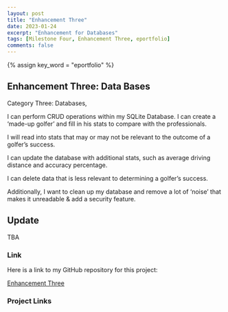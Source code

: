 ```yaml
---
layout: post
title: "Enhancement Three"
date: 2023-01-24
excerpt: "Enhancement for Databases"
tags: [Milestone Four, Enhancement Three, eportfolio]
comments: false
---
```

{% assign key_word = "eportfolio" %}
## Enhancement Three: Data Bases

Category Three: Databases, 

I can perform CRUD operations within my SQLite Database. I can create a ‘made-up golfer’ and fill in his stats to compare with the professionals.

I will read into stats that may or may not be relevant to the outcome of a golfer’s success.

I can update the database with additional stats, such as average driving distance and accuracy percentage.

I can delete data that is less relevant to determining a golfer’s success.  

Additionally, I want to clean up my database and remove a lot of ‘noise’ that makes it unreadable & add a security feature.

## Update

TBA

### Link

Here is a link to my GitHub repository for this project:

[Enhancement Three](https://github.com/bryson1221/CapstoneDB) 



### Project Links
